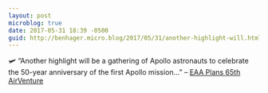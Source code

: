 ```yaml
---
layout: post
microblog: true
date: 2017-05-31 18:39 -0500
guid: http://benhager.micro.blog/2017/05/31/another-highlight-will.html
---
```

🛩 “Another highlight will be a gathering of Apollo astronauts to celebrate the 50-year anniversary of the first Apollo mission…” – [EAA Plans 65th AirVenture](https://www.avweb.com/avwebflash/news/EAA-Plans-65th-AirVenture-229083-1.html)
